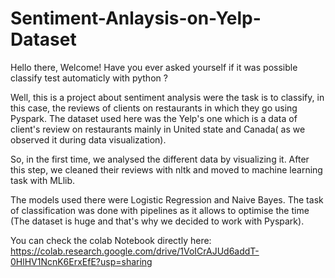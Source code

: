 # Sentiment-Anlaysis-on-Yelp-Dataset
Hello there, Welcome!
Have you ever asked yourself if it was possible classify test automaticly with python ? 

Well, this is a project about sentiment analysis were the task is to classify, in this case, the reviews of clients on restaurants in which they go using Pyspark.
The dataset used here was the Yelp's one which is a data of client's review on restaurants mainly in United state and Canada( as we observed it during data visualization). 

So, in the first time, we analysed the different data by visualizing it. After this step, we cleaned their reviews with nltk and moved to machine learning task with MLlib. 

The models used there were Logistic Regression and Naive Bayes. The task of classification was done with pipelines as it allows to optimise the time (The dataset is huge and that's why we decided to work with Pyspark).

You can check the colab Notebook directly here: https://colab.research.google.com/drive/1VoICrAJUd6addT-0HlHV1NcnK6ErxEfE?usp=sharing
